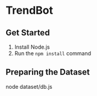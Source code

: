 
# TrendBot

## Get Started

1. Install Node.js
2. Run the `npm install` command


## Preparing the Dataset

node dataset/db.js
